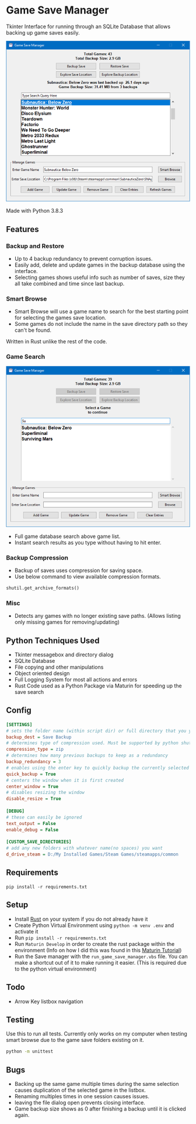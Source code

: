 # Game Save Manager

Tkinter Interface for running through an SQLite Database that allows backing up game saves easily.

![Image of Game Save Manager](https://raw.githubusercontent.com/Concrete18/Game-Save-Manager/master/images/Screenshot.png)

Made with Python 3.8.3

## Features

### Backup and Restore

- Up to 4 backup redundancy to prevent corruption issues.
- Easily add, delete and update games in the backup database using the interface.
- Selecting games shows useful info such as number of saves, size they all take combined and time since last backup.

### Smart Browse

- Smart Browse will use a game name to search for the best starting point for selecting the games save location.
- Some games do not include the name in the save directory path so they can't be found.

Written in Rust unlike the rest of the code.

### Game Search

![Image of Smart Browse](https://raw.githubusercontent.com/Concrete18/Game-Save-Manager/master/images/Search%20Example.png)

- Full game database search above game list.
- Instant search results as you type without having to hit enter.

### Backup Compression

- Backup of saves uses compression for saving space.
- Use below command to view available compression formats.

```python
shutil.get_archive_formats()
```

### Misc

- Detects any games with no longer existing save paths. (Allows listing only missing games for removing/updating)

## Python Techniques Used

- Tkinter messagebox and directory dialog
- SQLite Database
- File copying and other manipulations
- Object oriented design
- Full Logging System for most all actions and errors
- Rust Code used as a Python Package via Maturin for speeding up the save search

## Config

```ini
[SETTINGS]
# sets the folder name (within script dir) or full directory that you you backups to go to
backup_dest = Save Backup
# determines type of compression used. Must be supported by python shutil
compression_type = zip
# determines how many previous backups to keep as a redundancy
backup_redundancy = 3
# enables using the enter key to quickly backup the currently selected game
quick_backup = True
# centers the window when it is first created
center_window = True
# disables resizing the window
disable_resize = True

[DEBUG]
# these can easily be ignored
text_output = False
enable_debug = False

[CUSTOM_SAVE_DIRECTORIES]
# add any new folders with whatever name(no spaces) you want
d_drive_steam = D:/My Installed Games/Steam Games/steamapps/common
```

## Requirements

```pip
pip install -r requirements.txt
```

## Setup

- Install [Rust](https://www.rust-lang.org/) on your system if you do not already have it
- Create Python Virtual Environment using `python -m venv .env` and activate it
- Run `pip install -r requirements.txt`
- Run `Maturin Develop` in order to create the rust package within the environment (Info on how I did this was found in this [Maturin Tutorial](https://www.youtube.com/watch?v=DpUlfWP_gtg&t=1s))
- Run the Save manager with the `run_game_save_manager.vbs` file. You can make a shortcut out of it to make running it easier. (This is required due to the python virtual environment)

## Todo

- Arrow Key listbox navigation

## Testing

Use this to run all tests. Currently only works on my computer when testing smart browse due to the
game save folders existing on it.

```cmd
python -m unittest
```

## Bugs

- Backing up the same game multiple times during the same selection causes duplication of the selected game in the
  listbox.
- Renaming multiples times in one session causes issues.
- leaving the file dialog open prevents closing interface.
- Game backup size shows as 0 after finishing a backup until it is clicked again.
